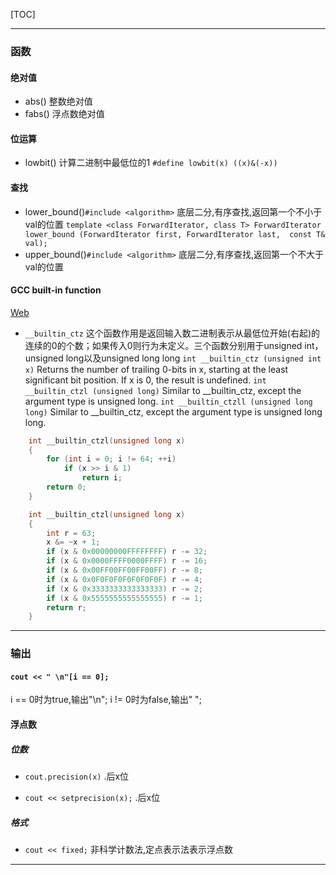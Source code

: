 [TOC]

***

### 函数

#### 绝对值
* abs()
整数绝对值
* fabs()
浮点数绝对值

#### 位运算
* lowbit()
计算二进制中最低位的1
`
#define lowbit(x) ((x)&(-x))
`

#### 查找
* lower_bound()`#include <algorithm>`
底层二分,有序查找,返回第一个不小于val的位置
`
template <class ForwardIterator, class T>
ForwardIterator lower_bound (ForwardIterator first, ForwardIterator last,  const T& val);
`
* upper_bound()`#include <algorithm>`
底层二分,有序查找,返回第一个不大于val的位置


#### GCC built-in function
[Web](https://gcc.gnu.org/onlinedocs/gcc/Other-Builtins.html)
* `__builtin_ctz`
这个函数作用是返回输入数二进制表示从最低位开始(右起)的连续的0的个数；如果传入0则行为未定义。三个函数分别用于unsigned int，unsigned long以及unsigned long long
`int __builtin_ctz (unsigned int x)`
Returns the number of trailing 0-bits in x, starting at the least significant bit position. If x is 0, the result is undefined.
`int __builtin_ctzl (unsigned long)`
Similar to __builtin_ctz, except the argument type is unsigned long.
`int __builtin_ctzll (unsigned long long)`
Similar to __builtin_ctz, except the argument type is unsigned long long.
```c
    int __builtin_ctzl(unsigned long x) 
    {
        for (int i = 0; i != 64; ++i)
            if (x >> i & 1) 
                return i;
        return 0;
    }
```
```c
    int __builtin_ctzl(unsigned long x) 
    {
        int r = 63;
        x &= ~x + 1;
        if (x & 0x00000000FFFFFFFF) r -= 32;
        if (x & 0x0000FFFF0000FFFF) r -= 16;
        if (x & 0x00FF00FF00FF00FF) r -= 8;
        if (x & 0x0F0F0F0F0F0F0F0F) r -= 4;
        if (x & 0x3333333333333333) r -= 2;
        if (x & 0x5555555555555555) r -= 1;
        return r;
    }
```



***

### 输出

#### `cout << " \n"[i == 0];`
i == 0时为true,输出"\n";
i != 0时为false,输出" ";

#### 浮点数

##### 位数
* `cout.precision(x)`
.后x位

* `cout << setprecision(x);`
.后x位

##### 格式
* `cout << fixed;`
非科学计数法,定点表示法表示浮点数


***



